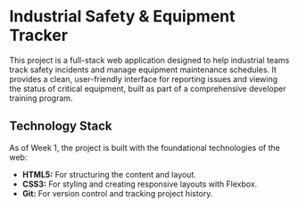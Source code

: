# Industrial Safety & Equipment Tracker

This project is a full-stack web application designed to help industrial teams track safety incidents and manage equipment maintenance schedules. It provides a clean, user-friendly interface for reporting issues and viewing the status of critical equipment, built as part of a comprehensive developer training program.

## Technology Stack

As of Week 1, the project is built with the foundational technologies of the web:

*   **HTML5:** For structuring the content and layout.
*   **CSS3:** For styling and creating responsive layouts with Flexbox.
*   **Git:** For version control and tracking project history.